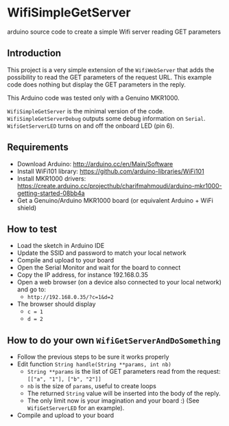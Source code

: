 # WifiSimpleGetServer
arduino source code to create a simple Wifi server reading GET parameters

Introduction
-------

This project is a very simple extension of the `WifiWebServer` that adds the possibility to read the GET parameters of the request URL. This example code does nothing but display the GET parameters in the reply.

This Arduino code was tested only with a Genuino MKR1000.

`WifiSimpleGetServer` is the minimal version of the code.
`WifiSimpleGetServerDebug` outputs some debug information on `Serial`.
`WifiGetServerLED` turns on and off the onboard LED (pin 6).

Requirements
-------

* Download Arduino: http://arduino.cc/en/Main/Software
* Install WiFi101 library: https://github.com/arduino-libraries/WiFi101
* Install MKR1000 drivers: https://create.arduino.cc/projecthub/charifmahmoudi/arduino-mkr1000-getting-started-08bb4a
* Get a Genuino/Arduino MKR1000 board (or equivalent Arduino + WiFi shield)

How to test
-------

* Load the sketch in Arduino IDE
* Update the SSID and password to match your local network
* Compile and upload to your board
* Open the Serial Monitor and wait for the board to connect
* Copy the IP address, for instance 192.168.0.35
* Open a web browser (on a device also connected to your local network) and go to:
  * `http://192.168.0.35/?c=1&d=2`
* The browser should display
  * `c = 1`
  * `d = 2`

How to do your own `WifiGetServerAndDoSomething`
-------

* Follow the previous steps to be sure it works properly
* Edit function `String handle(String **params, int nb)`
  * `String **params` is the list of GET parameters read from the request: `[["a", "1"], ["b", "2"]]`
  * `nb` is the size of `params`, useful to create loops
  * The returned `String` value will be inserted into the body of the reply.
  * The only limit now is your imagination and your board :) (See `WifiGetServerLED` for an example). 
* Compile and upload to your board
